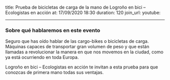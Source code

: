 title: Prueba de bicicletas de carga de la mano de Logroño en bici – Ecologistas en acción
at: 17/09/2020 18:30
duration: 120
join_url:
youtube: 

----
### Sobre qué hablaremos en este evento

Seguro que has oído hablar de las cargo-bikes o bicicletas de carga. Máquinas capaces de transportar gran volumen de peso y que están llamadas a revolucionar la manera en que nos movemos en la ciudad, como ya está ocurriendo en toda Europa. 

Logroño en bici – Ecologistas en acción te invitan a esta prueba para que conozcas de primera mano todas sus ventajas. 
